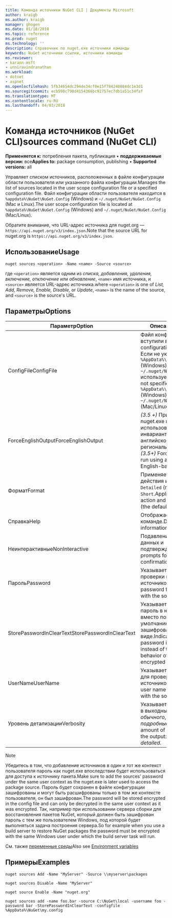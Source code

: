 ```yaml
---
title: Команда источники NuGet CLI | Документы Microsoft
author: kraigb
ms.author: kraigb
manager: ghogen
ms.date: 01/18/2018
ms.topic: reference
ms.prod: nuget
ms.technology: ''
description: Справочник по nuget.exe источники команды
keywords: NuGet источники ссылки, источники команды
ms.reviewer:
- karann-msft
- unniravindranathan
ms.workload:
- dotnet
- aspnet
ms.openlocfilehash: 5fb34654dc294de34cf0e15f784240884dc1e3d1
ms.sourcegitcommit: ecb598c790d4154366bc92757ec7db1a51c34faf
ms.translationtype: MT
ms.contentlocale: ru-RU
ms.lasthandoff: 04/03/2018
---
```

# <a name="sources-command-nuget-cli"></a><span data-ttu-id="f7dcd-104">Команда источников (NuGet CLI)</span><span class="sxs-lookup"><span data-stu-id="f7dcd-104">sources command (NuGet CLI)</span></span>

<span data-ttu-id="f7dcd-105">**Применяется к:** потребления пакета, публикация &bullet; **поддерживаемые версии:** все</span><span class="sxs-lookup"><span data-stu-id="f7dcd-105">**Applies to:** package consumption, publishing &bullet; **Supported versions:** all</span></span>

<span data-ttu-id="f7dcd-106">Управляет списком источников, расположенных в файле конфигурации области пользователя или указанного файла конфигурации.</span><span class="sxs-lookup"><span data-stu-id="f7dcd-106">Manages the list of sources located in the user scope configuration file or a specified configuration file.</span></span> <span data-ttu-id="f7dcd-107">Файл конфигурации области пользователя находится в `%appdata%\NuGet\NuGet.Config` (Windows) и `~/.nuget/NuGet/NuGet.Config` (Mac и Linux).</span><span class="sxs-lookup"><span data-stu-id="f7dcd-107">The user scope configuration file is located at `%appdata%\NuGet\NuGet.Config` (Windows) and `~/.nuget/NuGet/NuGet.Config` (Mac/Linux).</span></span>

<span data-ttu-id="f7dcd-108">Обратите внимание, что URL-адрес источника для nuget.org — `https://api.nuget.org/v3/index.json`.</span><span class="sxs-lookup"><span data-stu-id="f7dcd-108">Note that the source URL for nuget.org is `https://api.nuget.org/v3/index.json`.</span></span>

## <a name="usage"></a><span data-ttu-id="f7dcd-109">Использование</span><span class="sxs-lookup"><span data-stu-id="f7dcd-109">Usage</span></span>

```cli
nuget sources <operation> -Name <name> -Source <source>
```

<span data-ttu-id="f7dcd-110">где `<operation>` является одним из *списка, добавления, удаления, включение, отключение* или *обновление*, `<name>` имя источника, и `<source>` является URL-адрес источника.</span><span class="sxs-lookup"><span data-stu-id="f7dcd-110">where `<operation>` is one of *List, Add, Remove, Enable, Disable,* or *Update*, `<name>` is the name of the source, and `<source>` is the source's URL.</span></span>

## <a name="options"></a><span data-ttu-id="f7dcd-111">Параметры</span><span class="sxs-lookup"><span data-stu-id="f7dcd-111">Options</span></span>

| <span data-ttu-id="f7dcd-112">Параметр</span><span class="sxs-lookup"><span data-stu-id="f7dcd-112">Option</span></span> | <span data-ttu-id="f7dcd-113">Описание</span><span class="sxs-lookup"><span data-stu-id="f7dcd-113">Description</span></span> |
| --- | --- |
| <span data-ttu-id="f7dcd-114">ConfigFile</span><span class="sxs-lookup"><span data-stu-id="f7dcd-114">ConfigFile</span></span> | <span data-ttu-id="f7dcd-115">Файл конфигурации NuGet вступили в силу.</span><span class="sxs-lookup"><span data-stu-id="f7dcd-115">The NuGet configuration file to apply.</span></span> <span data-ttu-id="f7dcd-116">Если не указан, `%AppData%\NuGet\NuGet.Config` (Windows) или `~/.nuget/NuGet/NuGet.Config` используется (Mac и Linux).</span><span class="sxs-lookup"><span data-stu-id="f7dcd-116">If not specified, `%AppData%\NuGet\NuGet.Config` (Windows) or `~/.nuget/NuGet/NuGet.Config` (Mac/Linux) is used.</span></span>|
| <span data-ttu-id="f7dcd-117">ForceEnglishOutput</span><span class="sxs-lookup"><span data-stu-id="f7dcd-117">ForceEnglishOutput</span></span> | <span data-ttu-id="f7dcd-118">*(3.5 +)*  Принудительно nuget.exe выполняется с использованием инвариантных, на основе английского языка и региональных параметров.</span><span class="sxs-lookup"><span data-stu-id="f7dcd-118">*(3.5+)* Forces nuget.exe to run using an invariant, English-based culture.</span></span> |
| <span data-ttu-id="f7dcd-119">Формат</span><span class="sxs-lookup"><span data-stu-id="f7dcd-119">Format</span></span> | <span data-ttu-id="f7dcd-120">Применяется к `list` действия и может быть `Detailed` (по умолчанию) или `Short`.</span><span class="sxs-lookup"><span data-stu-id="f7dcd-120">Applies to the `list` action and can be `Detailed` (the default) or `Short`.</span></span> |
| <span data-ttu-id="f7dcd-121">Справка</span><span class="sxs-lookup"><span data-stu-id="f7dcd-121">Help</span></span> | <span data-ttu-id="f7dcd-122">Отображает справку по команде.</span><span class="sxs-lookup"><span data-stu-id="f7dcd-122">Displays help information for the command.</span></span> |
| <span data-ttu-id="f7dcd-123">Неинтерактивные</span><span class="sxs-lookup"><span data-stu-id="f7dcd-123">NonInteractive</span></span> | <span data-ttu-id="f7dcd-124">Подавление для ввода данных и подтверждений.</span><span class="sxs-lookup"><span data-stu-id="f7dcd-124">Suppresses prompts for user input or confirmations.</span></span> |
| <span data-ttu-id="f7dcd-125">Пароль</span><span class="sxs-lookup"><span data-stu-id="f7dcd-125">Password</span></span> | <span data-ttu-id="f7dcd-126">Указывает пароль для проверки подлинности с источником.</span><span class="sxs-lookup"><span data-stu-id="f7dcd-126">Specifies the password for authenticating with the source.</span></span> |
| <span data-ttu-id="f7dcd-127">StorePasswordInClearText</span><span class="sxs-lookup"><span data-stu-id="f7dcd-127">StorePasswordInClearText</span></span> | <span data-ttu-id="f7dcd-128">Указывает, чтобы сохранить пароль в незашифрованном вместо поведения по умолчанию хранение в зашифрованном виде.</span><span class="sxs-lookup"><span data-stu-id="f7dcd-128">Indicates to store the password in unencrypted text instead of the default behavior of storing an encrypted form.</span></span> |
| <span data-ttu-id="f7dcd-129">UserName</span><span class="sxs-lookup"><span data-stu-id="f7dcd-129">UserName</span></span> | <span data-ttu-id="f7dcd-130">Указывает имя пользователя для проверки подлинности с источником.</span><span class="sxs-lookup"><span data-stu-id="f7dcd-130">Specifies the user name for authenticating with the source.</span></span> |
| <span data-ttu-id="f7dcd-131">Уровень детализации</span><span class="sxs-lookup"><span data-stu-id="f7dcd-131">Verbosity</span></span> | <span data-ttu-id="f7dcd-132">Указывает объем сведений в выходных данных: *обычного*, *тихий*, *подробные*.</span><span class="sxs-lookup"><span data-stu-id="f7dcd-132">Specifies the amount of detail displayed in the output: *normal*, *quiet*, *detailed*.</span></span> |

> [!Note]
> <span data-ttu-id="f7dcd-133">Убедитесь в том, что добавление источников в один и тот же контекст пользователя пароль как nuget.exe впоследствии будет использоваться для доступа к источнику пакета.</span><span class="sxs-lookup"><span data-stu-id="f7dcd-133">Make sure to add the sources' password under the same user context as the nuget.exe is later used to access the package source.</span></span> <span data-ttu-id="f7dcd-134">Пароль будет сохранен в файле конфигурации зашифрованы и могут быть расшифрованы только в том же контексте пользователя, он был зашифрован.</span><span class="sxs-lookup"><span data-stu-id="f7dcd-134">The password will be stored encrypted in the config file and can only be decrypted in the same user context as it was encrypted.</span></span> <span data-ttu-id="f7dcd-135">Так, например при использовании сервера сборки для восстановления пакетов NuGet, который должен быть зашифрован пароль с тем же пользователем Windows, под которой будет выполняться задача построения сервера.</span><span class="sxs-lookup"><span data-stu-id="f7dcd-135">So for example when you use a build server to restore NuGet packages the password must be encrypted with the same Windows user under which  the build server task will run.</span></span>

<span data-ttu-id="f7dcd-136">См. также [переменные среды](cli-ref-environment-variables.md)</span><span class="sxs-lookup"><span data-stu-id="f7dcd-136">Also see [Environment variables](cli-ref-environment-variables.md)</span></span>

## <a name="examples"></a><span data-ttu-id="f7dcd-137">Примеры</span><span class="sxs-lookup"><span data-stu-id="f7dcd-137">Examples</span></span>

```cli
nuget sources Add -Name "MyServer" -Source \\myserver\packages

nuget sources Disable -Name "MyServer"

nuget source Enable -Name "nuget.org"

nuget sources add -name foo.bar -source C:\NuGet\local -username foo -password bar -StorePasswordInClearText -configfile %AppData%\NuGet\my.config
```
